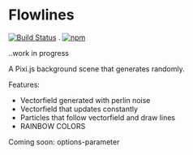 # Flowlines

[![Build Status](https://travis-ci.org/olivermulari/flowlines.png?branch=master)](https://travis-ci.org/olivermulari/flowlines) . [![npm](https://img.shields.io/npm/v/flowlines.svg?style=flat-square)](https://www.npmjs.com/package/flowlines)

..work in progress

A Pixi.js background scene that generates randomly.

Features:
- Vectorfield generated with perlin noise
- Vectorfield that updates constantly
- Particles that follow vectorfield and draw lines
- RAINBOW COLORS

Coming soon: options-parameter
